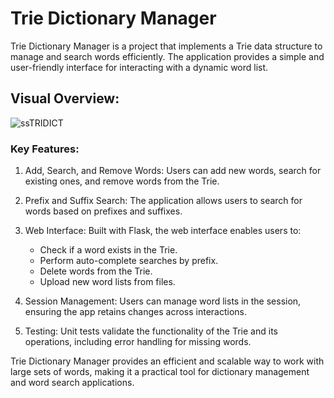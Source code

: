 # Trie Dictionary Manager

Trie Dictionary Manager is a project that implements a Trie data structure to manage and search words efficiently. The application provides a simple and user-friendly interface for interacting with a dynamic word list.

## Visual Overview:
![ssTRIDICT](https://github.com/user-attachments/assets/3b47a6b6-ddb7-4b66-b655-0c3b427a35a0)


### Key Features:

1. Add, Search, and Remove Words: Users can add new words, search for existing ones, and remove words from the Trie.

2. Prefix and Suffix Search: The application allows users to search for words based on prefixes and suffixes.

3. Web Interface: Built with Flask, the web interface enables users to:

   - Check if a word exists in the Trie.
   - Perform auto-complete searches by prefix.
   - Delete words from the Trie.
   - Upload new word lists from files.

4. Session Management: Users can manage word lists in the session, ensuring the app retains changes across interactions.

5. Testing: Unit tests validate the functionality of the Trie and its operations, including error handling for missing words.

Trie Dictionary Manager provides an efficient and scalable way to work with large sets of words, making it a practical tool for dictionary management and word search applications.
